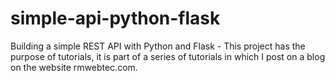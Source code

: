 # simple-api-python-flask
Building a simple REST API with Python and Flask - This project has the purpose of tutorials, it is part of a series of tutorials in which I post on a blog on the website rmwebtec.com.
